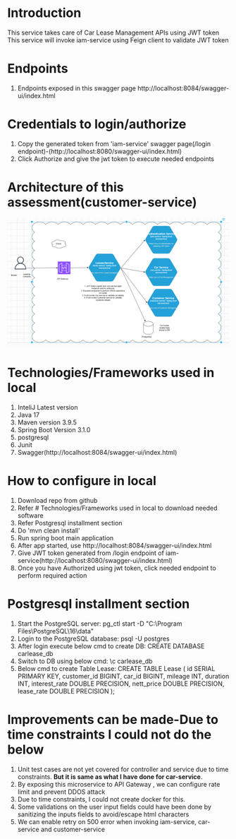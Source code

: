 # Introduction
This service takes care of Car Lease Management APIs using JWT token
This service will invoke iam-service using Feign client to validate JWT token

# Endpoints
1. Endpoints exposed in this swagger page http://localhost:8084/swagger-ui/index.html

# Credentials to login/authorize
1. Copy the generated token from 'iam-service' swagger page(/login endpoint)-(http://localhost:8080/swagger-ui/index.html)
2. Click Authorize and give the jwt token  to execute needed endpoints

# Architecture of this assessment(customer-service)
![img.png](img.png)

# Technologies/Frameworks used in local
1. InteliJ Latest version
2. Java 17
3. Maven version 3.9.5
4. Spring Boot Version 3.1.0
5. postgresql
6. Junit
7. Swagger(http://localhost:8084/swagger-ui/index.html)

# How to configure in local
1. Download repo from github
2. Refer # Technologies/Frameworks used in local to download needed software
3. Refer Postgresql installment section
4. Do 'mvn clean install'
5. Run spring boot main application
6. After app started, use http://localhost:8084/swagger-ui/index.html
7. Give JWT token generated from /login endpoint of iam-service(http://localhost:8080/swagger-ui/index.html)
8. Once you have Authorized using jwt token, click needed endpoint to perform required action

#  Postgresql installment section
1. Start the PostgreSQL server:
   pg_ctl start -D "C:\Program Files\PostgreSQL\16\data"
2. Login to the PostgreSQL database:
   psql -U postgres
3. After login execute below cmd to create DB:
   CREATE DATABASE carlease_db
4. Switch to DB using below cmd:
   \c carlease_db
5. Below cmd to create Table Lease:
   CREATE TABLE Lease (
   id SERIAL PRIMARY KEY,
   customer_id BIGINT,
   car_id BIGINT,
   mileage INT,
   duration INT,
   interest_rate DOUBLE PRECISION,
   nett_price DOUBLE PRECISION,
   lease_rate DOUBLE PRECISION
   );

# Improvements can be made-Due to time constraints I could not do the below
1. Unit test cases are not yet covered for controller and service due to time constraints. **But it is same as what I have done for car-service**.
2. By exposing this microservice to API Gateway , we can configure rate limit and prevent DDOS attack
3. Due to time constraints, I could not create docker for this.
4. Some validations on the user input fields could have been done by sanitizing the inputs fields to avoid/escape html characters
5. We can enable retry on 500 error when invoking iam-service, car-service and customer-service